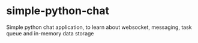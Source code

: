 # simple-python-chat
Simple python chat application, to learn about websocket, messaging, task queue and in-memory data storage
